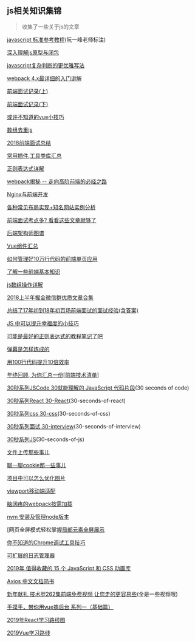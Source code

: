 ## js相关知识集锦
> 收集了一些关于js的文章

[javascript 标准参考教程](http://javascript.ruanyifeng.com/htmlapi/requestanimationframe.html)(阮一峰老师标注)

[深入理解js原型与闭包](http://www.cnblogs.com/wangfupeng1988/p/3977987.html)

[javascript复杂判断的更优雅写法](https://juejin.im/post/5bdfef86e51d453bf8051bf8)

[webpack 4.x最详细的入门讲解](https://juejin.im/post/5bd66efcf265da0a8a6af2d2)

[前端面试记录(上)](https://juejin.im/post/5aad40e4f265da237f1e12ed)

[前端面试记录(下)](https://juejin.im/post/5ac984646fb9a028c8131e11)

[或许不知道的vue小技巧](https://juejin.im/post/5b1230c1f265da6e603933ad)

[数组去重js](https://juejin.im/post/5949d85f61ff4b006c0de98b)

[2018前端面试总结](https://juejin.im/post/5b94d8965188255c5a0cdc02)

[常用插件,工具类库汇总](https://juejin.im/post/5ba7d5dd5188255c6140cc9d)

[正则表达式详解](https://juejin.im/post/5b96a8e2e51d450e6a2de115)

[webpack揭秘 -- 走向高阶前端的必经之路](https://juejin.im/post/5badd0c5e51d450e4437f07a)

[Nginx与前端开发](https://juejin.im/post/5bacbd395188255c8d0fd4b2)

[各种常见布局实现+知名网站实例分析](https://juejin.im/post/5aa252ac518825558001d5de)

[前端面试考点多? 看看这些文章就够了](https://juejin.im/post/5aae076d6fb9a028cc6100a9)

[后端架构师图谱](https://github.com/xingshaocheng/architect-awesome/blob/master/README.md#%E6%95%B0%E6%8D%AE%E7%BB%93%E6%9E%84)

[Vue组件汇总](https://juejin.im/post/5af16a2cf265da0b8636353b)

[如何管理好10万行代码的前端单页应用](https://juejin.im/post/59cb0d0b5188257e876a2d27)

[了解一些前端基本知识](https://juejin.im/post/5b2f4790e51d45589e7bd63d)

[js数组操作详解](https://juejin.im/post/5b0903b26fb9a07a9d70c7e0)

[2018上半年掘金微信群优质文章合集](https://juejin.im/post/5b3adfe2e51d4555b17e85df)

[总结了17年初到18年初百场前端面试的面试经验(含答案)](https://juejin.im/post/5b44a485e51d4519945fb6b7)

[JS 中可以提升幸福度的小技巧](https://juejin.im/post/5b51e5d3f265da0f4861143c)

[可能是最好的正则表达式的教程笔记了吧](https://juejin.im/post/5b5db5b8e51d4519155720d2)

[弹幕是怎样炼成的](https://juejin.im/post/5be54a286fb9a049ae07641b)

[用100行代码提升10倍效率](https://juejin.im/post/5bec223f5188250c102116b5)

[年终回顾, 为你汇总一份\[前端技术清单\]](https://juejin.im/post/5bdfb387e51d452c8e0aa902)

[30秒系列JSCode 30就能理解的 JavaScript 代码片段](https://www.css88.com/30-seconds-of-code/)(30 seconds of code)

[30秒系列React 30-React](https://github.com/30-seconds/30-seconds-of-react)(30-seconds-of-react)

[30秒系列css 30-css](https://github.com/30-seconds/30-seconds-of-css)(30-seconds-of-css)

[30秒系列面试 30-interview](https://github.com/30-seconds/30-seconds-of-interviews)(30-seconds-of-interview)

[30秒系列JS](https://github.com/30-seconds/30-seconds-of-code)(30-seconds-of-js)

[文件上传那些事儿](https://cloud.tencent.com/developer/article/1004961)

[聊一聊cookie那一些事儿](https://segmentfault.com/a/1190000004556040)

[项目中可以怎么优化图片](https://juejin.im/post/5bfac3bd51882566936071e1)

[viewport移动端适配](https://juejin.im/post/5bfa99e0e51d4555557d26c6)

[脑阔疼的webpack按需加载](https://juejin.im/post/5bf61082f265da616a474b5c)

[nvm 安装及管理node版本](https://juejin.im/post/5af25c335188256732783488)

[网页全屏模式轻松掌握[局部元素全屏展示](https://juejin.im/post/5c024ea951882548e937f6f5)

[你不知道的Chrome调试工具技巧](https://juejin.im/post/5c09a80151882521c81168a2)

[可扩展的日志管理器](https://github.com/klaussinani/signale/blob/master/docs/readme.zh_CN.md)

[2019年 值得收藏的 15 个 JavaScript 和 CSS 动画库](https://mp.weixin.qq.com/s/3eNxQBcZWcLmSrUYWgz52A)

[Axios 中文文档简书](https://www.jianshu.com/p/7a9fbcbb1114)

[新年献礼 技术胖262集前端免费视频 让您走的更容易些](https://juejin.im/post/5c11bf145188252704368b98)(全是一些视频哦)

[手摸手，带你用vue撸后台 系列一（基础篇）](https://juejin.im/post/59097cd7a22b9d0065fb61d2)

[2019年React学习路线图](https://mp.weixin.qq.com/s?__biz=MzUxMzcxMzE5Ng==&mid=2247490135&idx=1&sn=dbbb12b2c7c4469aec6bb4b3a4a3b65e&chksm=f951af14ce262602a85acb6a932b1c2e7e2c8c4e659b9aa3067dda6e3a89b5baa198cab475b1&scene=0&xtrack=1#rd)

[2019Vue学习路线](https://mp.weixin.qq.com/s?__biz=MzUxMzcxMzE5Ng==&mid=2247490087&idx=1&sn=fb16b7826416244642cdab69a52848c0&chksm=f951af64ce262672982f1896976f594589925a0b2730801715247ae40d7ee06c2960d6b6a338&token=1582750074&lang=zh_CN&scene=21#wechat_redirect)
